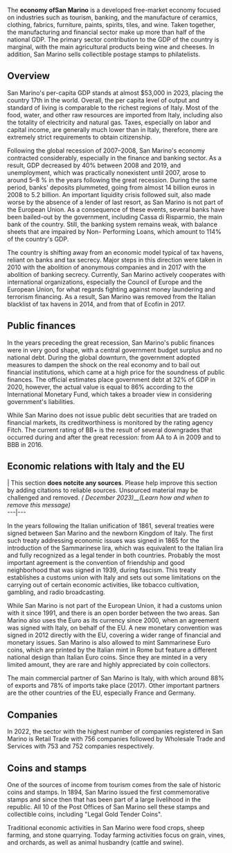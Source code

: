 The **economy ofSan Marino** is a developed free-market economy focused on
industries such as tourism, banking, and the manufacture of ceramics,
clothing, fabrics, furniture, paints, spirits, tiles, and wine. Taken
together, the manufacturing and financial sector make up more than half of the
national GDP. The primary sector contribution to the GDP of the country is
marginal, with the main agricultural products being wine and cheeses. In
addition, San Marino sells collectible postage stamps to philatelists.

## Overview

San Marino's per-capita GDP stands at almost $53,000 in 2023, placing the
country 17th in the world. Overall, the per capita level of output and
standard of living is comparable to the richest regions of Italy. Most of the
food, water, and other raw resources are imported from Italy, including also
the totality of electricity and natural gas. Taxes, especially on labor and
capital income, are generally much lower than in Italy, therefore, there are
extremely strict requirements to obtain citizenship.

Following the global recession of 2007–2008, San Marino's economy contracted
considerably, especially in the finance and banking sector. As a result, GDP
decreased by 40% between 2008 and 2019, and unemployment, which was
practically nonexistent until 2007, arose to around 5–8 % in the years
following the great recession. During the same period, banks' deposits
plummeted, going from almost 14 billion euros in 2008 to 5.2 billion. An
important liquidity crisis followed suit, also made worse by the absence of a
lender of last resort, as San Marino is not part of the European Union. As a
consequence of these events, several banks have been bailed-out by the
government, including Cassa di Risparmio, the main bank of the country. Still,
the banking system remains weak, with balance sheets that are impaired by Non-
Performing Loans, which amount to 114% of the country's GDP.

The country is shifting away from an economic model typical of tax havens,
reliant on banks and tax secrecy. Major steps in this direction were taken in
2010 with the abolition of anonymous companies and in 2017 with the abolition
of banking secrecy. Currently, San Marino actively cooperates with
international organizations, especially the Council of Europe and the European
Union, for what regards fighting against money laundering and terrorism
financing. As a result, San Marino was removed from the Italian blacklist of
tax havens in 2014, and from that of Ecofin in 2017.

## Public finances

In the years preceding the great recession, San Marino's public finances were
in very good shape, with a central government budget surplus and no national
debt. During the global downturn, the government adopted measures to dampen
the shock on the real economy and to bail out financial institutions, which
came at a high price for the soundness of public finances. The official
estimates place government debt at 32% of GDP in 2020, however, the actual
value is equal to 86% according to the International Monetary Fund, which
takes a broader view in considering government's liabilities.

While San Marino does not issue public debt securities that are traded on
financial markets, its creditworthiness is monitored by the rating agency
Fitch. The current rating of BB+ is the result of several downgrades that
occurred during and after the great recession: from AA to A in 2009 and to BBB
in 2016.

## Economic relations with Italy and the EU

| This section **does notcite any sources**. Please help improve this section
by adding citations to reliable sources. Unsourced material may be challenged
and removed. _( December 2023)__(Learn how and when to remove this message)_  
---|---  
  
In the years following the Italian unification of 1861, several treaties were
signed between San Marino and the newborn Kingdom of Italy. The first such
treaty addressing economic issues was signed in 1865 for the introduction of
the Sammarinese lira, which was equivalent to the Italian lira and fully
recognized as a legal tender in both countries. Probably the most important
agreement is the convention of friendship and good neighborhood that was
signed in 1939, during fascism. This treaty establishes a customs union with
Italy and sets out some limitations on the carrying out of certain economic
activities, like tobacco cultivation, gambling, and radio broadcasting.

While San Marino is not part of the European Union, it had a customs union
with it since 1991, and there is an open border between the two areas. San
Marino also uses the Euro as its currency since 2000, when an agreement was
signed with Italy, on behalf of the EU. A new monetary convention was signed
in 2012 directly with the EU, covering a wider range of financial and monetary
issues. San Marino is also allowed to mint Sammarinese Euro coins, which are
printed by the Italian mint in Rome but feature a different national design
than Italian Euro coins. Since they are minted in a very limited amount, they
are rare and highly appreciated by coin collectors.

The main commercial partner of San Marino is Italy, with which around 88% of
exports and 78% of imports take place (2017). Other important partners are the
other countries of the EU, especially France and Germany.

## Companies

In 2022, the sector with the highest number of companies registered in San
Marino is Retail Trade with 756 companies followed by Wholesale Trade and
Services with 753 and 752 companies respectively.

## Coins and stamps

One of the sources of income from tourism comes from the sale of historic
coins and stamps. In 1894, San Marino issued the first commemorative stamps
and since then that has been part of a large livelihood in the republic. All
10 of the Post Offices of San Marino sell these stamps and collectible coins,
including "Legal Gold Tender Coins".

Traditional economic activities in San Marino were food crops, sheep farming,
and stone quarrying. Today farming activities focus on grain, vines, and
orchards, as well as animal husbandry (cattle and swine).